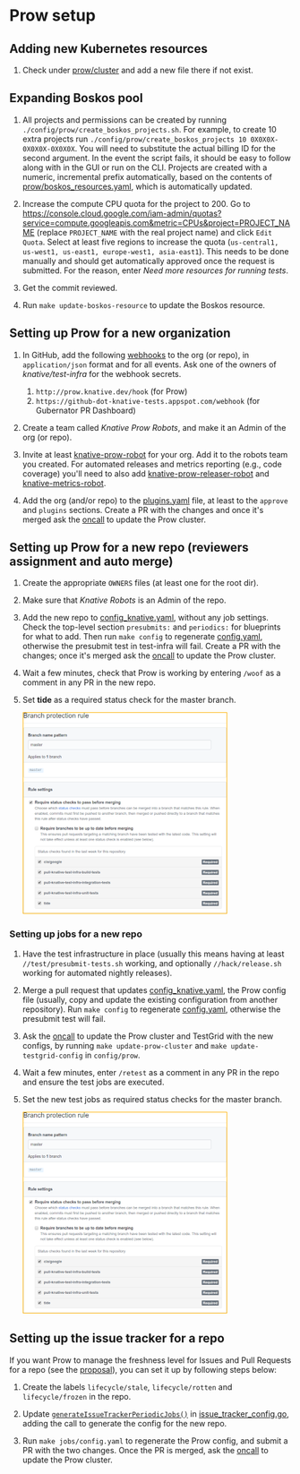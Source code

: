 # Prow setup

## Adding new Kubernetes resources

1. Check under [prow/cluster](../config/prow/cluster) and add a new file there
   if not exist.

## Expanding Boskos pool

1. All projects and permissions can be created by running
   `./config/prow/create_boskos_projects.sh`. For example, to create 10 extra
   projects run `./config/prow/create_boskos_projects 10 0X0X0X-0X0X0X-0X0X0X`.
   You will need to substitute the actual billing ID for the second argument. In
   the event the script fails, it should be easy to follow along with in the GUI
   or run on the CLI. Projects are created with a numeric, incremental prefix
   automatically, based on the contents of
   [prow/boskos_resources.yaml](../config/prow/boskos/boskos_resources.yaml),
   which is automatically updated.

1. Increase the compute CPU quota for the project to 200. Go to
   <https://console.cloud.google.com/iam-admin/quotas?service=compute.googleapis.com&metric=CPUs&project=PROJECT_NAME>
   (replace `PROJECT_NAME` with the real project name) and click `Edit Quota`.
   Select at least five regions to increase the quota
   (`us-central1, us-west1, us-east1, europe-west1, asia-east1`). This needs to
   be done manually and should get automatically approved once the request is
   submitted. For the reason, enter _Need more resources for running tests_.

1. Get the commit reviewed.

1. Run `make update-boskos-resource` to update the Boskos resource.

## Setting up Prow for a new organization

1. In GitHub, add the following
   [webhooks](https://developer.github.com/webhooks/) to the org (or repo), in
   `application/json` format and for all events. Ask one of the owners of
   _knative/test-infra_ for the webhook secrets.

   1. `http://prow.knative.dev/hook` (for Prow)
   1. `https://github-dot-knative-tests.appspot.com/webhook` (for Gubernator PR
      Dashboard)

1. Create a team called _Knative Prow Robots_, and make it an Admin of the org
   (or repo).

1. Invite at least [knative-prow-robot](https://github.com/knative-prow-robot)
   for your org. Add it to the robots team you created. For automated releases
   and metrics reporting (e.g., code coverage) you'll need to also add
   [knative-prow-releaser-robot](https://github.com/knative-prow-releaser-robot)
   and [knative-metrics-robot](https://github.com/knative-metrics-robot).

1. Add the org (and/or repo) to the
   [plugins.yaml](../config/prow/core/plugins.yaml) file, at least to the
   `approve` and `plugins` sections. Create a PR with the changes and once it's
   merged ask the [oncall](https://knative.github.io/test-infra/) to update the
   Prow cluster.

## Setting up Prow for a new repo (reviewers assignment and auto merge)

1. Create the appropriate `OWNERS` files (at least one for the root dir).

1. Make sure that _Knative Robots_ is an Admin of the repo.

1. Add the new repo to
   [config_knative.yaml](../config/prow/config_knative.yaml), without any job
   settings. Check the top-level section `presubmits:` and `periodics:` for
   blueprints for what to add. Then run `make config` to regenerate
   [config.yaml](../config/prow/jobs/config.yaml), otherwise the presubmit test
   in test-infra will fail. Create a PR with the changes; once it's merged ask
   the [oncall](https://knative.github.io/test-infra/) to update the Prow
   cluster.

1. Wait a few minutes, check that Prow is working by entering `/woof` as a
   comment in any PR in the new repo.

1. Set **tide** as a required status check for the master branch.

   ![Branch Checks](branch_checks.png)

### Setting up jobs for a new repo

1. Have the test infrastructure in place (usually this means having at least
   `//test/presubmit-tests.sh` working, and optionally `//hack/release.sh`
   working for automated nightly releases).

1. Merge a pull request that updates
   [config_knative.yaml](../config/prow/config_knative.yaml), the Prow config
   file (usually, copy and update the existing configuration from another
   repository). Run `make config` to regenerate
   [config.yaml](../config/prow/jobs/config.yaml), otherwise the presubmit test
   will fail.

1. Ask the [oncall](https://knative.github.io/test-infra/) to update the Prow
   cluster and TestGrid with the new configs, by running `make update-prow-cluster`
   and `make update-testgrid-config` in `config/prow`.

1. Wait a few minutes, enter `/retest` as a comment in any PR in the repo and
   ensure the test jobs are executed.

1. Set the new test jobs as required status checks for the master branch.

   ![Branch Checks](branch_checks.png)

## Setting up the issue tracker for a repo

If you want Prow to manage the freshness level for Issues and Pull Requests for
a repo (see the
[proposal](https://docs.google.com/document/d/15sqqVxOGAXLNEDFp777NWIpevwrSMYbGQABFLNqiq5Q/edit#heading=h.n8a530nnrb)),
you can set it up by following steps below:

1. Create the labels `lifecycle/stale`, `lifecycle/rotten` and
   `lifecycle/frozen` in the repo.

1. Update
   [`generateIssueTrackerPeriodicJobs()`](https://github.com/knative/test-infra/blob/51c37921d4a7722855fcbb020db3c3865db1cb8f/ci/prow/issue_tracker_config.go#L48)
   in
   [issue_tracker_config.go](../tools/config-generator/issue_tracker_config.go),
   adding the call to generate the config for the new repo.

1. Run `make jobs/config.yaml` to regenerate the Prow config, and submit a PR
   with the two changes. Once the PR is merged, ask the
   [oncall](https://knative.github.io/test-infra/) to update the Prow cluster.

